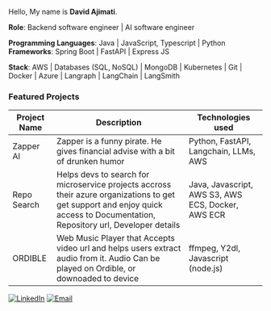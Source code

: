 Hello, My name is **David Ajimati**.

**Role**: Backend software engineer | AI software engineer

**Programming Languages**: Java | JavaScript, Typescript | Python
**Frameworks**: Spring Boot | FastAPI | Express JS

**Stack**: AWS | Databases (SQL, NoSQL) | MongoDB | Kubernetes | Git | Docker | Azure | Langraph | LangChain | LangSmith



 ### Featured Projects
| Project Name | Description | Technologies used |
|----------|----------|----------|
| Zapper AI   | Zapper is a funny pirate. He gives financial advise with a bit of drunken humor     | Python, FastAPI, Langchain, LLMs, AWS   |
| Repo Search    | Helps devs to search for microservice projects accross their azure organizations to get get support and enjoy quick access to Documentation, Repository url, Developer details     | Java, Javascript, AWS S3, AWS ECS, Docker, AWS ECR   |
| ORDIBLE   | Web Music Player that Accepts video url and helps users extract audio from it. Audio Can be played on Ordible, or downoaded to device     | ffmpeg, Y2dl, Javascript (node.js)    |



 

[![LinkedIn](https://img.shields.io/badge/-LinkedIn-blue?style=flat&logo=Linkedin&logoColor=white)](https://www.linkedin.com/in/ajimatidavid)  [![Email](https://img.shields.io/badge/-Gmail-c14438?style=flat&logo=Gmail&logoColor=white)](mailto:eng.david.ajimati@gmail.com)




<!---
davidajimati/davidajimati is a ✨ special ✨ repository because its `README.md` (this file) appears on your GitHub profile. Backend
You can click the Preview link to take a look at your changes.
--->
